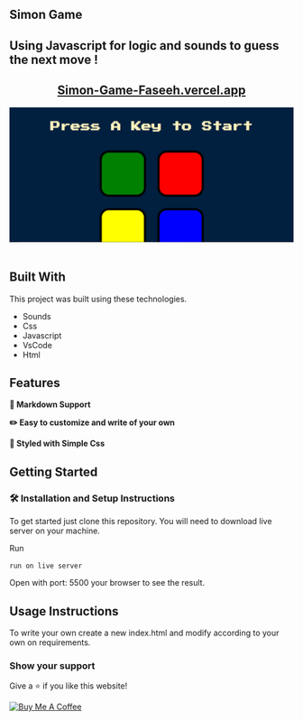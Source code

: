 ## Simon Game

## Using Javascript for logic and sounds to guess the next move !

<h2 align="center">
  <a href="https://simon-game-liart-faseeh.vercel.app/" target="_blank">Simon-Game-Faseeh.vercel.app</a>
</h2>

<div align="center">
  <img alt="Demo" src="./Extra/src.PNG" />
</div>

<br/>

## Built With

This project was built using these technologies.

- Sounds
- Css
- Javascript
- VsCode
- Html

## Features

**📃 Markdown Support**

**✏️ Easy to customize and write of your own**

**🎨 Styled with Simple Css**

## Getting Started

### 🛠 Installation and Setup Instructions

To get started just clone this repository. You will need to download live server on your machine.

Run

```
run on live server
```
Open with port: 5500 your browser to see the result.

## Usage Instructions

To write your own create a new index.html and modify according to your own on requirements.

### Show your support

Give a ⭐ if you like this website!

<a href="https://www.buymeacoffee.com/faseeh41" target="_blank"><img src="https://cdn.buymeacoffee.com/buttons/v2/default-violet.png" alt="Buy Me A Coffee" height= "60px" width= "217px" ></a>
